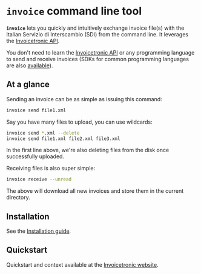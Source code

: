 # `invoice` command line tool

__`invoice`__ lets you quickly and intuitively exchange invoice file(s) with the
Italian Servizio di Interscambio (SDI) from the command line. It leverages the [Invoicetronic API][1].

You don't need to learn the [Invoicetronic API][1] or any programming language to
send and receive invoices (SDKs for common programming languages are also
[available][2]).

## At a glance

Sending an invoice can be as simple as issuing this command:

```bash
invoice send file1.xml
```
Say you have many files to upload, you can use wildcards:

```bash
invoice send *.xml --delete
invoice send file1.xml file2.xml file3.xml
```

In the first line above, we're also deleting files from the disk once
successfully uploaded. 

Receiving files is also super simple:

```bash
invoice receive --unread
```

The above will download all new invoices and store them in the current directory. 

## Installation

See the [Installation guide][3].

## Quickstart

Quickstart and context available at the [Invoicetronic website][1].

[1]: https://invoicetronic.com/docs/quickstart/invoice-quickstart/
[2]: https://invoicetronic.com/docs/sdk/
[3]: https://invoicetronic.com/docs/cli/#installation-guide